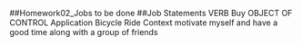 ##Homework02_Jobs to be done
##Job Statements
VERB                 Buy 
OBJECT OF CONTROL    Application Bicycle Ride
Context              motivate myself and have a good time along with a group of friends
